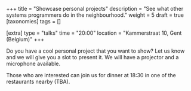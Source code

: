 +++
title = "Showcase personal projects"
description = "See what other systems programmers do in the neighbourhood."
weight = 5
draft = true
[taxonomies]
tags = []

[extra]
type = "talks"
time = "20:00"
location = "Kammerstraat 10, Gent (Belgium)"
+++

Do you have a cool personal project that you want to show? Let us know and we will give you a slot to present it. We will have a projector and a microphone available.

Those who are interested can join us for dinner at 18:30 in one of the restaurants nearby (TBA).
